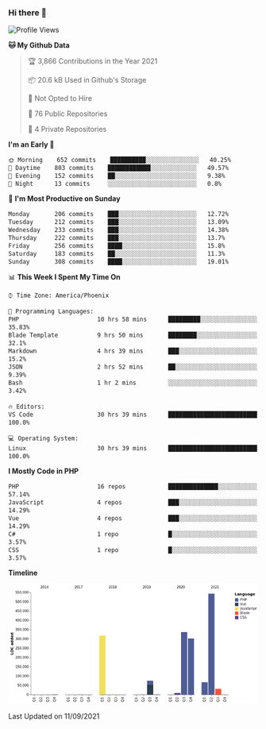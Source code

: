 ### Hi there 👋

<!--START_SECTION:waka-->
![Profile Views](http://img.shields.io/badge/Profile%20Views-5-blue)

**🐱 My Github Data** 

> 🏆 3,866 Contributions in the Year 2021
 > 
> 📦 20.6 kB Used in Github's Storage 
 > 
> 🚫 Not Opted to Hire
 > 
> 📜 76 Public Repositories 
 > 
> 🔑 4 Private Repositories  
 > 
**I'm an Early 🐤** 

```text
🌞 Morning    652 commits    ██████████░░░░░░░░░░░░░░░   40.25% 
🌆 Daytime    803 commits    ████████████░░░░░░░░░░░░░   49.57% 
🌃 Evening    152 commits    ██░░░░░░░░░░░░░░░░░░░░░░░   9.38% 
🌙 Night      13 commits     ░░░░░░░░░░░░░░░░░░░░░░░░░   0.8%

```
📅 **I'm Most Productive on Sunday** 

```text
Monday       206 commits    ███░░░░░░░░░░░░░░░░░░░░░░   12.72% 
Tuesday      212 commits    ███░░░░░░░░░░░░░░░░░░░░░░   13.09% 
Wednesday    233 commits    ███░░░░░░░░░░░░░░░░░░░░░░   14.38% 
Thursday     222 commits    ███░░░░░░░░░░░░░░░░░░░░░░   13.7% 
Friday       256 commits    ████░░░░░░░░░░░░░░░░░░░░░   15.8% 
Saturday     183 commits    ██░░░░░░░░░░░░░░░░░░░░░░░   11.3% 
Sunday       308 commits    ████░░░░░░░░░░░░░░░░░░░░░   19.01%

```


📊 **This Week I Spent My Time On** 

```text
⌚︎ Time Zone: America/Phoenix

💬 Programming Languages: 
PHP                      10 hrs 58 mins      █████████░░░░░░░░░░░░░░░░   35.83% 
Blade Template           9 hrs 50 mins       ████████░░░░░░░░░░░░░░░░░   32.1% 
Markdown                 4 hrs 39 mins       ███░░░░░░░░░░░░░░░░░░░░░░   15.2% 
JSON                     2 hrs 52 mins       ██░░░░░░░░░░░░░░░░░░░░░░░   9.39% 
Bash                     1 hr 2 mins         ░░░░░░░░░░░░░░░░░░░░░░░░░   3.42%

🔥 Editors: 
VS Code                  30 hrs 39 mins      █████████████████████████   100.0%

💻 Operating System: 
Linux                    30 hrs 39 mins      █████████████████████████   100.0%

```

**I Mostly Code in PHP** 

```text
PHP                      16 repos            ██████████████░░░░░░░░░░░   57.14% 
JavaScript               4 repos             ███░░░░░░░░░░░░░░░░░░░░░░   14.29% 
Vue                      4 repos             ███░░░░░░░░░░░░░░░░░░░░░░   14.29% 
C#                       1 repo              █░░░░░░░░░░░░░░░░░░░░░░░░   3.57% 
CSS                      1 repo              █░░░░░░░░░░░░░░░░░░░░░░░░   3.57%

```


**Timeline**

![Chart not found](https://raw.githubusercontent.com/mikebronner/mikebronner/master/charts/bar_graph.png) 


 Last Updated on 11/09/2021
<!--END_SECTION:waka-->

<!--
**mikebronner/mikebronner** is a ✨ _special_ ✨ repository because its `README.md` (this file) appears on your GitHub profile.

Here are some ideas to get you started:

- 🔭 I’m currently working on ...
- 🌱 I’m currently learning ...
- 👯 I’m looking to collaborate on ...
- 🤔 I’m looking for help with ...
- 💬 Ask me about ...
- 📫 How to reach me: ...
- 😄 Pronouns: ...
- ⚡ Fun fact: ...
-->
